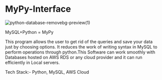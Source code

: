 # MyPy-Interface
![python-database-removebg-preview(1)](https://github.com/shashankfzb/MyPy-Interface/assets/63770318/dcb7f44c-0421-4554-afde-6441d38419b3)

MySQL+Python = MyPy

This program allows the user to get rid of the queries and save your data just by choosing options. It reduces the work of writing syntax in MySQL to perform operations through python.This Software can work smoothly with Databases hosted on AWS RDS or any cloud provider and it can run efficiently in Local servers.

Tech Stack:- Python, MySQL, AWS Cloud

